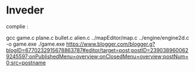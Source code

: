 # Inveder
complie :

gcc game.c plane.c bullet.c alien.c ../mapEditor/map.c ../engine/engine2d.c -o game.exe
./game.exe
https://www.blogger.com/blogger.g?blogID=6770232915678863787#editor/target=post;postID=2390389600629245597;onPublishedMenu=overview;onClosedMenu=overview;postNum=0;src=postname

